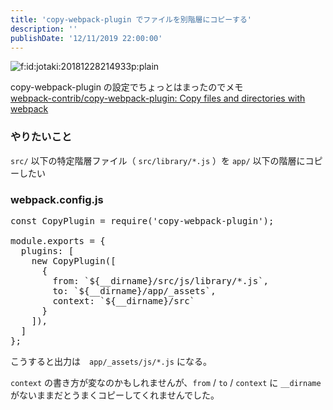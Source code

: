```yaml
---
title: 'copy-webpack-plugin でファイルを別階層にコピーする'
description: ''
publishDate: '12/11/2019 22:00:00'
---
```


<p><span itemscope itemtype="http://schema.org/Photograph"><img src="/images/hatena/20181228214933.png" alt="f:id:jotaki:20181228214933p:plain" title="f:id:jotaki:20181228214933p:plain" class="hatena-fotolife" itemprop="image" /></span></p>

<p>copy-webpack-plugin の設定でちょっとはまったのでメモ<br/>
<a href="https://github.com/webpack-contrib/copy-webpack-plugin">webpack-contrib/copy-webpack-plugin: Copy files and directories with webpack</a></p>

<h3>やりたいこと</h3>

<p><code>src/</code> 以下の特定階層ファイル（ <code>src/library/*.js</code> ）を <code>app/</code> 以下の階層にコピーしたい</p>

<h3>webpack.config.js</h3>

<pre class="code lang-javascript" data-lang="javascript" data-unlink><span class="synStatement">const</span> CopyPlugin = require(<span class="synConstant">'copy-webpack-plugin'</span>);

module.exports = <span class="synIdentifier">{</span>
  plugins: <span class="synIdentifier">[</span>
    <span class="synStatement">new</span> CopyPlugin(<span class="synIdentifier">[</span>
      <span class="synIdentifier">{</span>
        from: `$<span class="synIdentifier">{</span>__dirname<span class="synIdentifier">}</span>/src/js/library<span class="synComment">/*.js`,</span>
<span class="synComment">        to: `${__dirname}/app/_assets`,</span>
<span class="synComment">        context: `${__dirname}/src`</span>
<span class="synComment">      }</span>
<span class="synComment">    ]),</span>
<span class="synComment">  ]</span>
<span class="synComment">};</span>
</pre>

<p>こうすると出力は　<code>app/_assets/js/*.js</code> になる。</p>

<p><code>context</code> の書き方が変なのかもしれませんが、<code>from</code> / <code>to</code> / <code>context</code> に <code>__dirname</code> がないままだとうまくコピーしてくれませんでした。</p>
